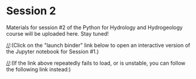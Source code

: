 # Session 2

Materials for session #2 of the Python for Hydrology and Hydrogeology course will be uploaded here. Stay tuned!

[//]:(Click on the "launch binder" link below to open an interactive version of the Jupyter notebook for Session #1.)

[//]:([![Binder](https://notebooks.gesis.org/binder/badge_logo.svg)](https://notebooks.gesis.org/binder/v2/gh/AustralianWaterSchool/PythonForHydrologyAndHydrogeology/main?filepath=Session2%2FSession2.ipynb))

[//]:(If the link above repeatedly fails to load, or is unstable, you can follow the following link instead:)

[//]:([![Binder](https://mybinder.org/badge_logo.svg)](https://mybinder.org/v2/gh/AustralianWaterSchool/PythonForHydrologyAndHydrogeology/main?filepath=Session2%2FSession2.ipynb))
